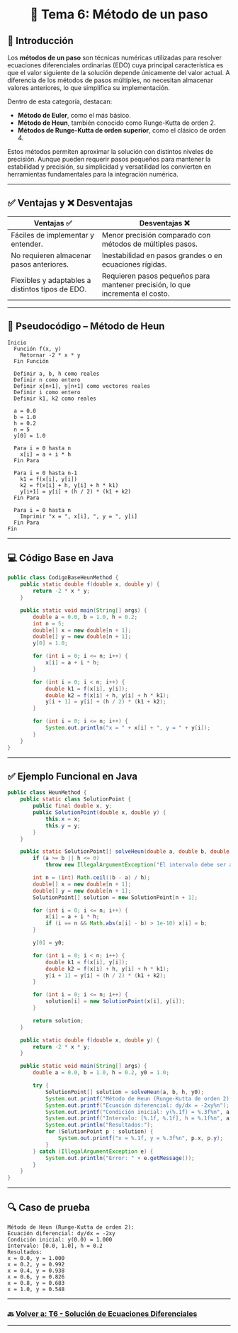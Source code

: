 <div align="center">

# 🎯  Tema 6: Método de un paso

</div>

## 🧠 Introducción

Los **métodos de un paso** son técnicas numéricas utilizadas para resolver ecuaciones diferenciales ordinarias (EDO) cuya principal característica es que el valor siguiente de la solución depende únicamente del valor actual. A diferencia de los métodos de pasos múltiples, no necesitan almacenar valores anteriores, lo que simplifica su implementación.

Dentro de esta categoría, destacan:

* **Método de Euler**, como el más básico.
* **Método de Heun**, también conocido como Runge-Kutta de orden 2.
* **Métodos de Runge-Kutta de orden superior**, como el clásico de orden 4.

Estos métodos permiten aproximar la solución con distintos niveles de precisión. Aunque pueden requerir pasos pequeños para mantener la estabilidad y precisión, su simplicidad y versatilidad los convierten en herramientas fundamentales para la integración numérica.

---

## ✅ Ventajas y ❌ Desventajas

| Ventajas ✅                                       | Desventajas ❌                                                                 |
| ------------------------------------------------ | ----------------------------------------------------------------------------- |
| Fáciles de implementar y entender.               | Menor precisión comparado con métodos de múltiples pasos.                     |
| No requieren almacenar pasos anteriores.         | Inestabilidad en pasos grandes o en ecuaciones rígidas.                       |
| Flexibles y adaptables a distintos tipos de EDO. | Requieren pasos pequeños para mantener precisión, lo que incrementa el costo. |

---

## 🧮 Pseudocódigo – Método de Heun

```text
Inicio
  Función f(x, y)
    Retornar -2 * x * y
  Fin Función

  Definir a, b, h como reales
  Definir n como entero
  Definir x[n+1], y[n+1] como vectores reales
  Definir i como entero
  Definir k1, k2 como reales

  a = 0.0
  b = 1.0
  h = 0.2
  n = 5
  y[0] = 1.0

  Para i = 0 hasta n
    x[i] = a + i * h
  Fin Para

  Para i = 0 hasta n-1
    k1 = f(x[i], y[i])
    k2 = f(x[i] + h, y[i] + h * k1)
    y[i+1] = y[i] + (h / 2) * (k1 + k2)
  Fin Para

  Para i = 0 hasta n
    Imprimir "x = ", x[i], ", y = ", y[i]
  Fin Para
Fin
```

---

## 💻 Código Base en Java

```java
public class CodigoBaseHeunMethod {
    public static double f(double x, double y) {
        return -2 * x * y;
    }

    public static void main(String[] args) {
        double a = 0.0, b = 1.0, h = 0.2;
        int n = 5;
        double[] x = new double[n + 1];
        double[] y = new double[n + 1];
        y[0] = 1.0;

        for (int i = 0; i <= n; i++) {
            x[i] = a + i * h;
        }

        for (int i = 0; i < n; i++) {
            double k1 = f(x[i], y[i]);
            double k2 = f(x[i] + h, y[i] + h * k1);
            y[i + 1] = y[i] + (h / 2) * (k1 + k2);
        }

        for (int i = 0; i <= n; i++) {
            System.out.println("x = " + x[i] + ", y = " + y[i]);
        }
    }
}
```

---

## ✅ Ejemplo Funcional en Java

```java
public class HeunMethod {
    public static class SolutionPoint {
        public final double x, y;
        public SolutionPoint(double x, double y) {
            this.x = x;
            this.y = y;
        }
    }

    public static SolutionPoint[] solveHeun(double a, double b, double h, double y0) {
        if (a >= b || h <= 0)
            throw new IllegalArgumentException("El intervalo debe ser a < b y h debe ser positivo");

        int n = (int) Math.ceil((b - a) / h);
        double[] x = new double[n + 1];
        double[] y = new double[n + 1];
        SolutionPoint[] solution = new SolutionPoint[n + 1];

        for (int i = 0; i <= n; i++) {
            x[i] = a + i * h;
            if (i == n && Math.abs(x[i] - b) > 1e-10) x[i] = b;
        }

        y[0] = y0;

        for (int i = 0; i < n; i++) {
            double k1 = f(x[i], y[i]);
            double k2 = f(x[i] + h, y[i] + h * k1);
            y[i + 1] = y[i] + (h / 2) * (k1 + k2);
        }

        for (int i = 0; i <= n; i++) {
            solution[i] = new SolutionPoint(x[i], y[i]);
        }

        return solution;
    }

    public static double f(double x, double y) {
        return -2 * x * y;
    }

    public static void main(String[] args) {
        double a = 0.0, b = 1.0, h = 0.2, y0 = 1.0;

        try {
            SolutionPoint[] solution = solveHeun(a, b, h, y0);
            System.out.printf("Método de Heun (Runge-Kutta de orden 2):%n");
            System.out.printf("Ecuación diferencial: dy/dx = -2xy%n");
            System.out.printf("Condición inicial: y(%.1f) = %.3f%n", a, y0);
            System.out.printf("Intervalo: [%.1f, %.1f], h = %.1f%n", a, b, h);
            System.out.println("Resultados:");
            for (SolutionPoint p : solution) {
                System.out.printf("x = %.1f, y = %.3f%n", p.x, p.y);
            }
        } catch (IllegalArgumentException e) {
            System.out.println("Error: " + e.getMessage());
        }
    }
}
```

---

## 🔍 Caso de prueba

```text
Método de Heun (Runge-Kutta de orden 2):
Ecuación diferencial: dy/dx = -2xy
Condición inicial: y(0.0) = 1.000
Intervalo: [0.0, 1.0], h = 0.2
Resultados:
x = 0.0, y = 1.000
x = 0.2, y = 0.992
x = 0.4, y = 0.938
x = 0.6, y = 0.826
x = 0.8, y = 0.683
x = 1.0, y = 0.548
```

---

### 🔙 [Volver a: T6 - Solución de Ecuaciones Diferenciales](https://github.com/Juan200519287393u83/Metodos_Numericos/blob/main/T6%20-%20Soluci%C3%B3n%20de%20Ecuaciones%20Diferenciales/Introducci%C3%B3n%20a%20la%20Soluci%C3%B3n%20de%20Ecuaciones%20Diferenciales.md)

---
